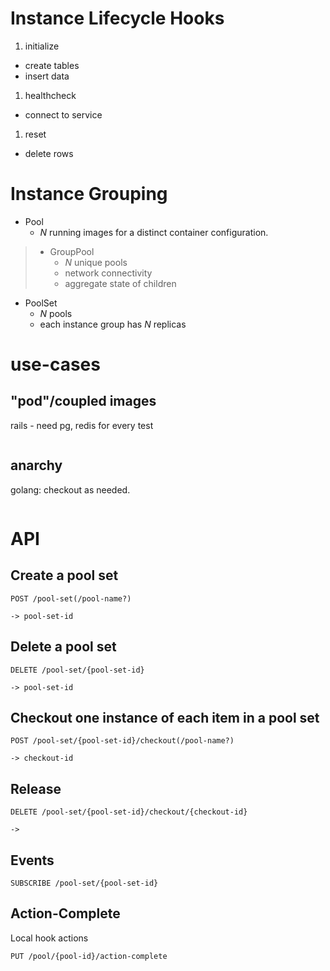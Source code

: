 # Instance Lifecycle Hooks

1. initialize

  * create tables
  * insert data

1. healthcheck

  * connect to service

1. reset

  * delete rows

# Instance Grouping

  * Pool 
    * _N_ running images for a distinct container configuration.

  > * GroupPool
  >   * _N_ unique pools
  >   * network connectivity
  >   * aggregate state of children

  * PoolSet
    * _N_ pools
    * each instance group has _N_ replicas

# use-cases

## "pod"/coupled images

rails - need pg, redis for every test

```yaml
```

## anarchy

golang: checkout as needed.

```yaml
```

# API

## Create a pool set

```
POST /pool-set(/pool-name?)

-> pool-set-id
```

## Delete a pool set

```
DELETE /pool-set/{pool-set-id}

-> pool-set-id
```

## Checkout one instance of each item in a pool set

```
POST /pool-set/{pool-set-id}/checkout(/pool-name?)

-> checkout-id
```

## Release

```
DELETE /pool-set/{pool-set-id}/checkout/{checkout-id}

-> 
```

## Events

```
SUBSCRIBE /pool-set/{pool-set-id}
```

## Action-Complete

Local hook actions

```
PUT /pool/{pool-id}/action-complete
```

